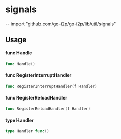 # signals
--
    import "github.com/go-i2p/go-i2p/lib/util/signals"


## Usage

#### func  Handle

```go
func Handle()
```

#### func  RegisterInterruptHandler

```go
func RegisterInterruptHandler(f Handler)
```

#### func  RegisterReloadHandler

```go
func RegisterReloadHandler(f Handler)
```

#### type Handler

```go
type Handler func()
```
